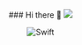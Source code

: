 <div align='center'>
### Hi there 👋
  <img src="https://capsule-render.vercel.app/api?type=waving&color=gradient&height=250&&section=header&text=KiYoung&fontSize=90&animation=twinkling" />
  
  ![Swift](https://img.shields.io/badge/swift-F54A2A?style=for-the-badge&logo=swift&logoColor=white)
</div>
